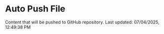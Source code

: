 # Auto Push File

Content that will be pushed to GitHub repository.
Last updated: 07/04/2025, 12:49:38 PM